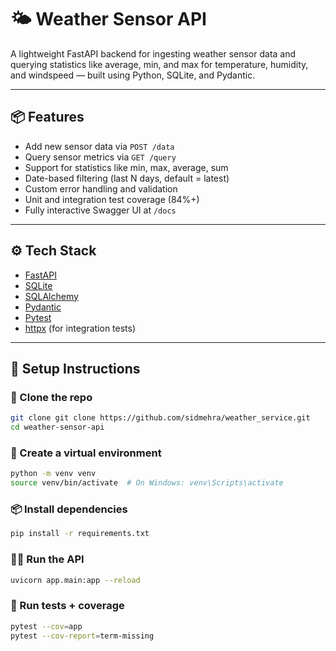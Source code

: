 # 🌤️ Weather Sensor API

A lightweight FastAPI backend for ingesting weather sensor data and querying statistics like average, min, and max for temperature, humidity, and windspeed — built using Python, SQLite, and Pydantic.

---

## 📦 Features

- Add new sensor data via `POST /data`
- Query sensor metrics via `GET /query`
- Support for statistics like min, max, average, sum
- Date-based filtering (last N days, default = latest)
- Custom error handling and validation
- Unit and integration test coverage (84%+)
- Fully interactive Swagger UI at `/docs`

---

## ⚙️ Tech Stack

- [FastAPI](https://fastapi.tiangolo.com/)
- [SQLite](https://www.sqlite.org/index.html)
- [SQLAlchemy](https://www.sqlalchemy.org/)
- [Pydantic](https://docs.pydantic.dev/)
- [Pytest](https://docs.pytest.org/)
- [httpx](https://www.python-httpx.org/) (for integration tests)

---

## 🚀 Setup Instructions

### 📁 Clone the repo

```bash
git clone git clone https://github.com/sidmehra/weather_service.git
cd weather-sensor-api
```

### 🐍 Create a virtual environment

```bash
python -m venv venv
source venv/bin/activate  # On Windows: venv\Scripts\activate
```

### 📦 Install dependencies

```bash
pip install -r requirements.txt
```

### 🏃‍♂️ Run the API
```bash
uvicorn app.main:app --reload
```

### 🧪 Run tests + coverage
```bash
pytest --cov=app
pytest --cov-report=term-missing
```
